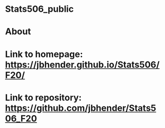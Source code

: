 # Stats506_public
# About
# Link to homepage: https://jbhender.github.io/Stats506/F20/
# Link to repository: https://github.com/jbhender/Stats506_F20
